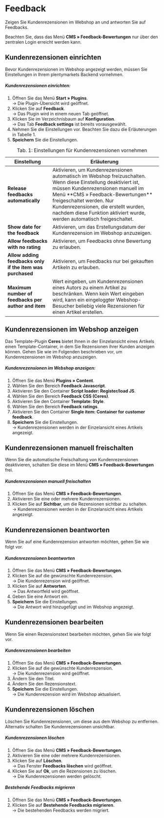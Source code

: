 # Feedback

Zeigen Sie Kundenrezensionen im Webshop an und antworten Sie auf Feedbacks.

<div class="alert alert-warning" role="alert">
    Beachten Sie, dass das Menü <b>CMS » Feedback-Bewertungen</b> nur über den zentralen Login erreicht werden kann.
</div>

## Kundenrezensionen einrichten

Bevor Kundenrezensionen im Webshop angezeigt werden, müssen Sie Einstellungen in Ihrem plentymarkets Backend vornehmen.

##### Kundenrezensionen einrichten:

1. Öffnen Sie das Menü **Start » Plugins**.<br /> → Die Plugin-Übersicht wird geöffnet.
2. Klicken Sie auf **Feedback**.<br /> → Das Plugin wird in einem neuen Tab geöffnet.
3. Klicken Sie im Verzeichnisbaum auf **Konfiguration**.<br /> → Das Tab **Feedback settings** ist bereits vorausgewählt.
4. Nehmen Sie die Einstellungen vor. Beachten Sie dazu die Erläuterungen in Tabelle 1.
5. **Speichern** Sie die Einstellungen.

<table>
<caption>Tab. 1: Einstellungen für Kundenrezensionen vornehmen</caption>
	<thead>
		<th>
			Einstellung
		</th>
		<th>
			Erläuterung
		</th>
	</thead>
	<tbody>
        <tr>
			<td>
				<b>Release feedbacks automatically</b>
			</td>
			<td>
                Aktivieren, um Kundenrezensionen automatisch im Webshop freizuschalten. Wenn diese Einstellung deaktiviert ist, müssen Kundenrezensionen manuell im Menü **CMS » Feedback-Bewertungen** freigeschaltet werden. Nur Kundenrezensionen, die erstellt wurden, nachdem diese Funktion aktiviert wurde, werden automatisch freigeschaltet.
			</td>
		</tr>
        <tr>
			<td>
				<b>Show date for the feedback</b>
			</td>
			<td>
				Aktivieren, um das Erstellungsdatum der Kundenrezension im Webshop anzuzeigen.
			</td>
		</tr>
		<tr>
			<td>
				<b>Allow feedbacks with no rating</b>
			</td>
			<td>
				Aktivieren, um Feedbacks ohne Bewertung zu erlauben.
			</td>
		</tr>
		<tr>
			<td>
				<b>Allow adding feedbacks only if the item was purchased</b>
			</td>
			<td>
				Aktivieren, um Feedbacks nur bei gekauften Artikeln zu erlauben.
			</td>
		</tr>
		<tr>
			<td>
				<b>Maximum number of feedbacks per author and item</b>
			</td>
			<td>Wert eingeben, um Kundenrezensionen eines Autors zu einem Artikel zu beschränken. Wenn kein Wert eingeben wird, kann ein eingeloggter Webshop-Besucher beliebig viele Rezensionen für einen Artikel erstellen.
			</td>
		</tr>
	</tbody>
</table>

## Kundenrezensionen im Webshop anzeigen

Das Template-Plugin **Ceres** bietet Ihnen in der Einzelansicht eines Artikels einen Template-Container, in dem Sie Rezensionen ihrer Kunden anzeigen können. Gehen Sie wie im Folgenden beschrieben vor, um Kundenrezensionen im Webshop anzuzeigen.

##### Kundenrezensionen im Webshop anzeigen:

1. Öffnen Sie das Menü **Plugins » Content**.
2. Wählen Sie den Bereich **Feedback Javascript**.
3. Aktivieren Sie den Container **Script loader: Register/load JS**.
4. Wählen Sie den Bereich **Feedback CSS (Ceres)**.
5. Aktivieren Sie den Container **Template: Style**.
6. Wählen Sie den Bereich **Feedback ratings**.
7. Aktivieren Sie den Container **Single item: Container for customer feedback**.
8. **Speichern** Sie die Einstellungen.<br />→ Kundenrezensionen werden in der Einzelansicht eines Artikels angezeigt.

## Kundenrezensionen manuell freischalten

Wenn Sie die automatische Freischaltung von Kundenrezensionen deaktivieren, schalten Sie diese im Menü **CMS » Feedback-Bewertungen** frei.

##### Kundenrezensionen manuell freischalten

1. Öffnen Sie das Menü **CMS » Feedback-Bewertungen**.
2. Aktivieren Sie eine oder mehrere Kundenrezensionen.
3. Klicken Sie auf **Sichtbar**, um die Rezensionen sichtbar zu schalten.<br />→ Kundenrezensionen werden in der Einzelansicht eines Artikels angezeigt.

## Kundenrezensionen beantworten

Wenn Sie auf eine Kundenrezension antworten möchten, gehen Sie wie folgt vor.

##### Kundenrezensionen beantworten

1. Öffnen Sie das Menü **CMS » Feedback-Bewertungen**.
2. Klicken Sie auf die gewünschte Kundenrezension.<br />→ Die Kundenrezension wird geöffnet.
3. Klicken Sie auf **Antworten**.<br />→ Das Antwortfeld wird geöffnet.
4. Geben Sie eine Antwort ein.
5. **Speichern** Sie die Einstellungen.<br />→ Die Antwort wird hinzugefügt und im Webshop angezeigt.

## Kundenrezensionen bearbeiten

Wenn Sie einen Rezensionstext bearbeiten möchten, gehen Sie wie folgt vor.

##### Kundenrezensionen bearbeiten

1. Öffnen Sie das Menü **CMS » Feedback-Bewertungen**.
2. Klicken Sie auf die gewünschte Kundenrezension.<br />→ Die Kundenrezension wird geöffnet.
3. Ändern Sie den Titel.
4. Ändern Sie den Rezensionstext.
5. **Speichern** Sie die Einstellungen.<br />→ Die Kundenrezension wird im Webshop aktualisiert.

## Kundenrezensionen löschen

Löschen Sie Kundenrezensionen, um diese aus dem Webshop zu entfernen. Alternativ schalten Sie Kundenrezensionen unsichtbar.

##### Kundenrezensionen löschen

1. Öffnen Sie das Menü **CMS » Feedback-Bewertungen**.
2. Aktivieren Sie eine oder mehrere Kundenrezensionen.
3. Klicken Sie auf **Löschen**.<br />→ Das Fenster **Feedbacks löschen** wird geöffnet.
4. Klicken Sie auf **Ok**, um die Rezensionen zu löschen.<br />→ Die Kundenrezensionen werden gelöscht.

##### Bestehende Feedbacks migrieren

1. Öffnen Sie das Menü **CMS » Feedback-Bewertungen**.
2. Klicken Sie auf **Bestehende Feedbacks migrieren**.<br />→ Die bestehenden Feedbacks werden migriert.
